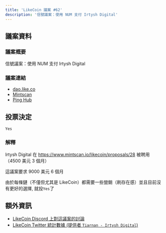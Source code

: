 ```yaml
---
title: 'LikeCoin 議案 #62'
description: '信號議案：使用 NUM 支付 Irtysh Digital'
---
```


## 議案資料

### 議案概要
信號議案：使用 NUM 支付 Irtysh Digital

### 議案連結
- [dao.like.co](https://dao.like.co/proposals/62)
- [Mintscan](https://www.mintscan.io/likecoin/proposals/62)
- [Ping Hub](https://ping.pub/likecoin/gov/62)


## 投票決定
`Yes`

### 解釋
Irtysh Digital 在 https://www.mintscan.io/likecoin/proposals/28 被聘用（4500 美元 3 個月）

這議案要求 9000 美元 6 個月

由於每條鏈（不僅但尤其是 LikeCoin）都需要一些營銷（刷存在感）並且目前沒有更好的選擇, 就投`Yes`了  


## 額外資訊
- [LikeCoin Discord 上對這議案的討論](https://discord.com/channels/763001015712350231/796036074396844052/1080777850631770163)
- [LikeCoin Twitter 統計數據 (提供者 `Tiarnan - Irtysh Digital`)](https://docs.google.com/spreadsheets/d/1YTVTLtMm0guuW4Z0IDARq763sthmD_VE57ynEtJRFVU/edit?usp=sharing)
